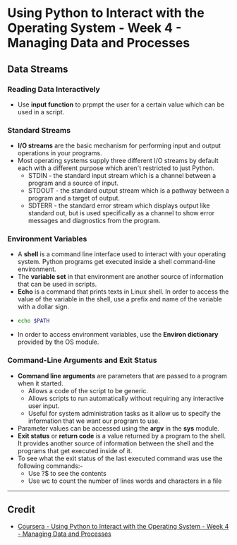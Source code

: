 # Using Python to Interact with the Operating System - Week 4 - Managing Data and Processes

## Data Streams
### Reading Data Interactively
* Use **input function** to prpmpt the user for a certain value which can be used in a script.

### Standard Streams
* **I/O streams** are the basic mechanism for performing input and output operations in your programs.
* Most operating systems supply three different I/O streams by default each with a different purpose which aren't restricted to just Python.
  * STDIN - the standard input stream which is a channel between a program and a source of input.
  * STDOUT - the standard output stream which is a pathway between a program and a target of output.
  * SDTERR - the standard error stream which displays output like standard out, but is used specifically as a channel to show error messages and diagnostics from the program.
  
### Environment Variables
* A **shell** is a command line interface used to interact with your operating system. Python programs get executed inside a shell command-line environment.
* The **variable set** in that environment are another source of information that can be used in scripts.
* **Echo** is a command that prints texts in Linux shell. In order to access the value of the variable in the shell, use a prefix and name of the variable with a dollar sign.
* ```Bash
  echo $PATH
  ```
* In order to access environment variables, use the **Environ dictionary** provided by the OS module.

### Command-Line Arguments and Exit Status
* **Command line arguments** are parameters that are passed to a program when it started.
  * Allows a code of the script to be generic.
  * Allows scripts to run automatically without requiring any interactive user input.
  * Useful for system administration tasks as it allow us to specify the information that we want our program to use.
* Parameter values can be accessed using the **argv** in the **sys** module.
* **Exit status** or **return code** is a value returned by a program to the shell. It provides another source of information between the shell and the programs that get executed inside of it.
* To see what the exit status of the last executed command was use the following commands:-
  * Use ?$ to see the contents
  * Use wc to count the number of lines words and characters in a file
  
---
  
## Credit
* [Coursera - Using Python to Interact with the Operating System - Week 4 - Managing Data and Processes](https://www.coursera.org/learn/python-operating-system/home/week/4)
